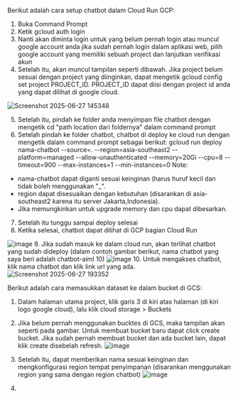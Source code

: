 Berikut adalah cara setup chatbot dalam Cloud Run GCP:
1. Buka Command Prompt
2. Ketik gcloud auth login
3. Nanti akan diminta login untuk yang belum pernah login atau muncul google account anda jika sudah pernah login dalam aplikasi web, pilih google account yang memiliki sebuah project dan lanjutkan verifikasi akun
4. Setelah itu, akan muncul tampilan seperti dibawah. Jika project belum sesuai dengan project yang diinginkan, dapat mengetik  gcloud config set project PROJECT_ID. PROJECT_ID dapat diisi dengan project id anda yang dapat dilihat di google cloud.

![Screenshot 2025-06-27 145348](https://github.com/user-attachments/assets/309dc4e2-03fe-4b59-b876-affd8b252802)

5. Setelah itu, pindah ke folder anda menyimpan file chatbot dengan mengetik cd "path location dari foldernya" dalam command prompt
6. Setelah pindah ke folder chatbot, chatbot di deploy ke cloud run dengan mengetik dalam command prompt sebagai berikut:
   gcloud run deploy nama-chatbot --source=. --region=asia-southeast2 --platform=managed --allow-unauthenticated --memory=20Gi --cpu=8 --timeout=900 --max-instances=1 --min-instances=0
Note:
- nama-chatbot dapat diganti sesuai keinginan (harus huruf kecil dan tidak boleh menggunakan "_".
- region dapat disesuaikan dengan kebutuhan (disarankan di asia-southeast2 karena itu server Jakarta,Indonesia).
- Jika memungkinkan untuk upgrade memory dan cpu dapat dibesarkan.
7. Setelah itu tunggu sampai deploy selesai
8. Ketika selesai, chatbot dapat dilihat di GCP bagian Cloud Run
  
![image](https://github.com/user-attachments/assets/1a6a2884-ad5e-4e97-8d76-0d73fe0659cc)
9. Jika sudah masuk ke dalam cloud run, akan terlihat chatbot yang sudah dideploy (dalam contoh gambar berikut, nama chatbot yang saya beri adalah chatbot-aiml 10)
![image](https://github.com/user-attachments/assets/ff6b14e2-bba2-4b53-a88b-1228f89b0c00)
10. Untuk mengakses chatbot, klik nama chatbot dan klik link url yang ada.
![Screenshot 2025-06-27 193352](https://github.com/user-attachments/assets/7c685507-129a-4f4a-8c4f-3435f6ff0ebb)

Berikut adalah cara memasukkan dataset ke dalam bucket di GCS:
1. Dalam halaman utama project, klik garis 3 di kiri atas halaman (di kiri logo google cloud), lalu klik cloud storage > Buckets
2. Jika belum pernah menggunakan bucktes di GCS, maka tampilan akan seperti pada gambar. Untuk membuat bucket baru dapat click create bucket. Jika sudah pernah membuat bucket dan ada bucket lain, dapat klik create disebelah refresh.
![image](https://github.com/user-attachments/assets/79d39ccd-2606-4fa2-80b8-3389de7e1daf)
3. Setelah itu, dapat memberikan nama sesuai keinginan dan mengkonfigurasi region tempat penyimpanan (disarankan menggunakan region yang sama dengan region chatbot)
![image](https://github.com/user-attachments/assets/a93990b6-3673-4a3c-8014-ee3e4f2fb677)

4. 
